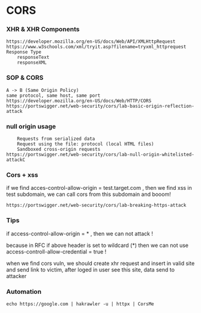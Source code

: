 # CORS

### XHR & XHR Components

```
https://developer.mozilla.org/en-US/docs/Web/API/XMLHttpRequest  
https://www.w3schools.com/xml/tryit.asp?filename=tryxml_httprequest
Response Type
    responseText
    responseXML
```

### SOP & CORS

```
A -> B (Same Origin Policy) 
same protocol, same host, same port
https://developer.mozilla.org/en-US/docs/Web/HTTP/CORS 
https://portswigger.net/web-security/cors/lab-basic-origin-reflection-attack
```

### null origin usage

```
    Requests from serialized data
    Request using the file: protocol (local HTML files)
    Sandboxed cross-origin requests
https://portswigger.net/web-security/cors/lab-null-origin-whitelisted-attackC
```

### Cors + xss&#x20;

if we find acces-control-allow-origin = test.target.com , then we find xss in test subdomain, we can call cors from this subdomain and booom!

```
https://portswigger.net/web-security/cors/lab-breaking-https-attack
```

### Tips

if access-control-allow-origin = \* , then we can not attack !&#x20;

because in RFC if above header is set to wildcard (\*) then we can not use access-controll-allow-credential = true !

when we find cors vuln, we should create xhr request and insert in valid site and send link to victim, after loged in user see this site, data send to attacker

### Automation

```
echo https://google.com | hakrawler -u | httpx | CorsMe 
```
